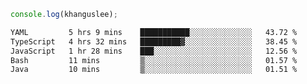 ```js
console.log(khanguslee);
```

<!--START_SECTION:waka-->

```txt
YAML         5 hrs 9 mins    ███████████░░░░░░░░░░░░░░   43.72 %
TypeScript   4 hrs 32 mins   █████████▓░░░░░░░░░░░░░░░   38.45 %
JavaScript   1 hr 28 mins    ███░░░░░░░░░░░░░░░░░░░░░░   12.56 %
Bash         11 mins         ▒░░░░░░░░░░░░░░░░░░░░░░░░   01.57 %
Java         10 mins         ▒░░░░░░░░░░░░░░░░░░░░░░░░   01.51 %
```

<!--END_SECTION:waka-->

<!--
**khanguslee/khanguslee** is a ✨ _special_ ✨ repository because its `README.md` (this file) appears on your GitHub profile.

Here are some ideas to get you started:

- 🔭 I’m currently working on ...
- 🌱 I’m currently learning ...
- 👯 I’m looking to collaborate on ...
- 🤔 I’m looking for help with ...
- 💬 Ask me about ...
- 📫 How to reach me: ...
- 😄 Pronouns: ...
- ⚡ Fun fact: ...
-->
